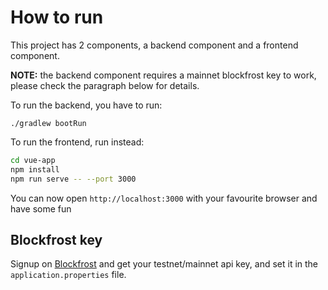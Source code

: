 # How to run

This project has 2 components, a backend component and a frontend component.

**NOTE:** the backend component requires a mainnet blockfrost key to work, please check the paragraph below for details.

To run the backend, you have to run:

`./gradlew bootRun`

To run the frontend, run instead:

```bash
cd vue-app
npm install
npm run serve -- --port 3000
```

You can now open `http://localhost:3000` with your favourite browser and have some fun

## Blockfrost key

Signup on [Blockfrost](https://blockfrost.io/) and get your testnet/mainnet api key, and set it in the `application.properties` file.
